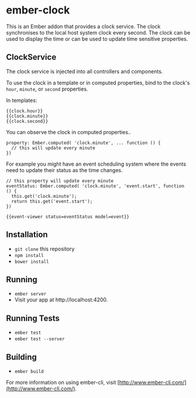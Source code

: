 # ember-clock

This is an Ember addon that provides a clock service.  The clock synchronises to the local host system clock every second.  The clock can be used to display the time or can be used to update time sensitive properties.
## ClockService

The clock service is injected into all controllers and components.

To use the clock in a template or in computed properties, bind to the clock's
`hour`, `minute`, or `second` properties.

In templates:

  ```
  {{clock.hour}}
  {{clock.minute}}
  {{clock.second}}
  ```

You can observe the clock in computed properties..

  ```
  property: Ember.computed( 'clock.minute', ... function () {
    // this will update every minute
  })
  ```
  
For example you might have an event scheduling system where the events need to update their status as the time changes.

  ```
  // this property will update every minute
  eventStatus: Ember.computed( 'clock.minute', 'event.start', function () {
    this.get('clock.minute');
    return this.get('event.start');
  })
  ```
  
  ```
  {{event-viewer status=eventStatus model=event}}
  ```

## Installation

* `git clone` this repository
* `npm install`
* `bower install`

## Running

* `ember server`
* Visit your app at http://localhost:4200.

## Running Tests

* `ember test`
* `ember test --server`

## Building

* `ember build`

For more information on using ember-cli, visit [http://www.ember-cli.com/](http://www.ember-cli.com/).
